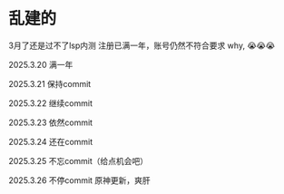 # 乱建的

3月了还是过不了lsp内测
注册已满一年，账号仍然不符合要求
why, 😭😭😭

2025.3.20 满一年

2025.3.21 保持commit

2025.3.22 继续commit

2025.3.23 依然commit

2025.3.24 还在commit

2025.3.25 不忘commit（给点机会吧）

2025.3.26 不停commit 原神更新，爽肝